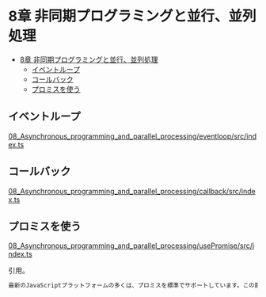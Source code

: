 # 8章 非同期プログラミングと並行、並列処理

- [8章 非同期プログラミングと並行、並列処理](#8章-非同期プログラミングと並行並列処理)
  - [イベントループ](#イベントループ)
  - [コールバック](#コールバック)
  - [プロミスを使う](#プロミスを使う)

## イベントループ

[08_Asynchronous_programming_and_parallel_processing/eventloop/src/index.ts](08_Asynchronous_programming_and_parallel_processing/eventloop/src/index.ts)

## コールバック

[08_Asynchronous_programming_and_parallel_processing/callback/src/index.ts](08_Asynchronous_programming_and_parallel_processing/callback/src/index.ts)

## プロミスを使う

[08_Asynchronous_programming_and_parallel_processing/usePromise/src/index.ts](08_Asynchronous_programming_and_parallel_processing/usePromise/src/index.ts)

引用。

``` txt
最新のJavaScriptプラットフォームの多くは、プロミスを標準でサポートしています。この節では、練習として、部分的な独自のPromiseを実装しますが、現実では、代わりに組み込みの実装または既成の実装を使用すべきです。
```